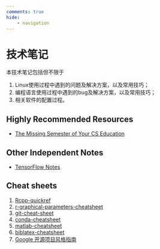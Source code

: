 ```yaml
---
comments: true
hide:
    - navigation
---
```


# 技术笔记 

本技术笔记包括但不限于

1. Linux使用过程中遇到的问题及解决方案，以及常用技巧；
2. 编程语言使用过程中遇到的bug及解决方案，以及常用技巧；
3. 相关软件的配置过程。

<script async src="//pagead2.googlesyndication.com/pagead/js/adsbygoogle.js"></script>
<script>
     (adsbygoogle = window.adsbygoogle || []).push({
          google_ad_client: "ca-pub-3680148472128768",
          enable_page_level_ads: true
     });
</script>

## Highly Recommended Resources

- [The Missing Semester of Your CS Education](https://missing.csail.mit.edu/)

## Other Independent Notes

- [TensorFlow Notes](https://github.com/szcf-weiya/TFnotes)

## Cheat sheets

1. [Rcpp-quickref](R/Rcpp-quickref.pdf)
2. [r-graphical-parameters-cheatsheet](R/r-graphical-parameters-cheatsheet.pdf)
3. [git-cheat-sheet](Git/git-cheat-sheet-education.pdf)
4. [conda-cheatsheet](python/conda-cheatsheet.pdf)
5. [matlab-cheatsheet](Matlab/matlab-cheatsheet.pdf)
6. [biblatex-cheatsheet](TeX/biblatex-cheatsheet.pdf)
7. [Google 开源项目风格指南](https://zh-google-styleguide.readthedocs.io/en/latest/)
